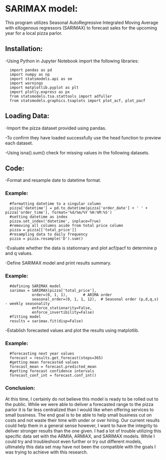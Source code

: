 # SARIMAX model:
This program utilizes Seasonal AutoRegressive Integrated Moving Average with eXogenous regressors (SARIMAX) to forecast sales for the upcoming year for a local pizza parlor. 

## Installation:
-Using Python in Jupyter Notebook import the following libraries:

      import pandas as pd 
      import numpy as np
      import statsmodels.api as sm
      import warnings 
      import matplotlib.pyplot as plt
      import plotly.express as px
      from statsmodels.tsa.stattools import adfuller
      from statsmodels.graphics.tsaplots import plot_acf, plot_pacf

## Loading Data:
-Import the pizza dataset provided using pandas. 

-To confirm they have loaded successfully use the head function to preview each dataset.

-Using isna().sum() check for missing values in the following datasets.


## Code:
-Format and resample date to datetime format.

### Example:

      #formatting datetime to a singular column
      pizza['datetime'] = pd.to_datetime(pizza['order_date'] + ' ' + pizza['order_time'], format='%d/%m/%Y %H:%M:%S')
      #setting datetime as index
      pizza.set_index('datetime', inplace=True)
      #removing all columns aside from total price column
      pizza = pizza[['total_price']]
      #resampling data to daily frequency
      pizza = pizza.resample('D').sum() 

-Evaluate whether the data is stationnary and plot acf/pacf to determine p and q values.

-Define SARIMAX model and print results summary.

### Example:

      #defining SARIMAX model
      sarimax = SARIMAX(pizza['total_price'], 
                order=(0, 1, 1),       # ARIMA order
                seasonal_order=(0, 1, 1, 12),  # Seasonal order (p,d,q,s) - weekly seasonality
                enforce_stationarity=False,
                enforce_invertibility=False)
      #fitting model
      results = sarimax.fit(disp=False)

-Establish forecasted values and plot the results using matplotlib.

### Example:

      #forecasting next year values
      forecast = results.get_forecast(steps=365)  
      #getting mean forecasted values
      forecast_mean = forecast.predicted_mean
      #getting forecast confidence intervals
      forecast_conf_int = forecast.conf_int()

### Conclusion:

At this time, I certainly do not believe this model is ready to be rolled out to the public. While we 
were able to deliver a forecasted range to the pizza parlor it is far less centralized than I would like when 
offering services to small business. The end goal is to be able to help small business cut on costs and not 
waste their time with under or over hiring. Our current results could help them in a general sense
however, I want to have the integrity to deliver stronger results than the one given. I had a lot of trouble 
utilizing this specific data set with the ARMIA, ARMIAX, and SARIMAX models. While I could try and 
troubleshoot even further or try out different models, ultimately this data set may have not been the 
compatible with the goals I was trying to achieve with this research.
